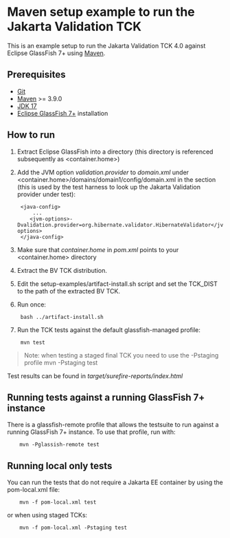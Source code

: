 # Maven setup example to run the Jakarta Validation TCK

This is an example setup to run the Jakarta Validation TCK 4.0 against Eclipse GlassFish 7+ using [Maven](https://maven.apache.org).

## Prerequisites

* [Git](http://git-scm.com)
* [Maven](https://maven.apache.org) >= 3.9.0
* [JDK 17](https://adoptium.net/temurin/releases/)
* [Eclipse GlassFish 7+](https://projects.eclipse.org/projects/ee4j.glassfish/downloads) installation

## How to run

1. Extract Eclipse GlassFish into a directory (this directory is referenced subsequently as <container.home>)
1. Add the JVM option _validation.provider_ to _domain.xml_ under <container.home>/domains/domain1/config/domain.xml in
   the <java-config> section (this is used by the test harness to look up the Jakarta Validation provider under test):

        <java-config>
            ...
           <jvm-options>-Dvalidation.provider=org.hibernate.validator.HibernateValidator</jvm-options>
        </java-config>
1. Make sure that _container.home_ in _pom.xml_ points to your <container.home> directory
1. Extract the BV TCK distribution.
1. Edit the setup-examples/artifact-install.sh script and set the TCK_DIST to the path of the extracted BV TCK.
1. Run once:

        bash ../artifact-install.sh

1. Run the TCK tests against the default glassfish-managed profile:

        mvn test
> Note: when testing a staged final TCK you need to use the -Pstaging profile
        mvn -Pstaging test

Test results can be found in _target/surefire-reports/index.html_

## Running tests against a running GlassFish 7+ instance
There is a glassfish-remote profile that allows the testsuite to run against
a running GlassFish 7+ instance. To use that profile, run with:

        mvn -Pglassish-remote test

## Running local only tests
You can run the tests that do not require a Jakarta EE container
by using the pom-local.xml file:

        mvn -f pom-local.xml test
or when using staged TCKs:

        mvn -f pom-local.xml -Pstaging test
